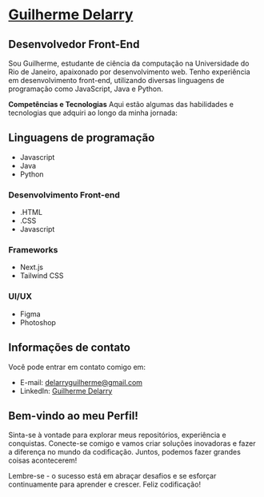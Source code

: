 # [Guilherme Delarry](https://github.com/Delarry021?tab=overview&from=2022-03-01&to=2022-03-06)

## **Desenvolvedor Front-End**

Sou Guilherme, estudante de ciência da computação na Universidade do Rio de Janeiro, apaixonado por desenvolvimento web. Tenho experiência em desenvolvimento front-end, utilizando diversas linguagens de programação como JavaScript, Java e Python.

**Competências e Tecnologias**
Aqui estão algumas das habilidades e tecnologias que adquiri ao longo da minha jornada:

## Linguagens de programação
  - Javascript
  - Java
  - Python

### Desenvolvimento Front-end
  - .HTML
  - .CSS
  - Javascript

### Frameworks
  - Next.js
  - Tailwind CSS

### UI/UX
  - Figma
  - Photoshop

## Informações de contato
Você pode entrar em contato comigo em:
- E-mail: delarryguilherme@gmail.com
- LinkedIn: [Guilherme Delarry](https://www.linkedin.com/in/guilherme-delarry-510699245/)

## Bem-vindo ao meu Perfil!
Sinta-se à vontade para explorar meus repositórios, experiência e conquistas. Conecte-se comigo e vamos criar soluções inovadoras e fazer a diferença no mundo da codificação. Juntos, podemos fazer grandes coisas acontecerem!

Lembre-se - o sucesso está em abraçar desafios e se esforçar continuamente para aprender e crescer. Feliz codificação!

